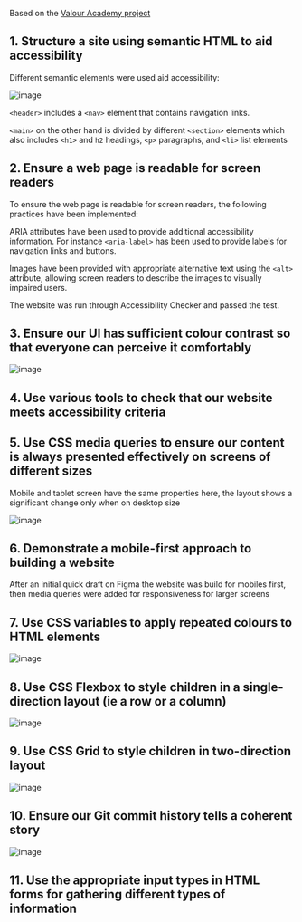 Based on the <a href="https://github.com/benante/agency-website"> Valour Academy project</a>

## 1. Structure a site using semantic HTML to aid accessibility
Different semantic elements were used aid accessibility:

![image](https://github.com/benante/Portfolio/assets/63957194/f5f2db1d-f0c9-47bb-afe7-9f54606b4b85)

```<header>``` includes a ```<nav>``` element that contains navigation links. 

```<main>``` on the other hand is divided by different ```<section>``` elements which also includes ```<h1>``` and ```h2``` headings, ```<p>``` paragraphs, and ```<li>``` list elements 
## 2. Ensure a web page is readable for screen readers
To ensure the web page is readable for screen readers, the following practices have been implemented:

ARIA attributes have been used to provide additional accessibility information. For instance ```<aria-label>``` has been used to provide labels for navigation links and buttons.

Images have been provided with appropriate alternative text using the ```<alt>``` attribute, allowing screen readers to describe the images to visually impaired users.

The website was run through Accessibility Checker and passed the test.

## 3. Ensure our UI has sufficient colour contrast so that everyone can perceive it comfortably

![image](https://github.com/benante/Portfolio/assets/63957194/a0e746bb-9caa-465c-85a5-1891b0a5a9bd)

## 4. Use various tools to check that our website meets accessibility criteria

## 5. Use CSS media queries to ensure our content is always presented effectively on screens of different sizes
Mobile and tablet screen have the same properties here, the layout shows a significant change only when on desktop size

![image](https://github.com/benante/Portfolio/assets/63957194/fe30f8ef-ce3e-4d83-b1a9-8703c9238d13)

## 6. Demonstrate a mobile-first approach to building a website
After an initial quick draft on Figma the website was build for mobiles first, then media queries were added for responsiveness for larger screens

## 7. Use CSS variables to apply repeated colours to HTML elements

![image](https://github.com/benante/Portfolio/assets/63957194/27549926-bcce-406e-9775-073dc217a76f)


## 8. Use CSS Flexbox to style children in a single-direction layout (ie a row or a column)

![image](https://github.com/benante/Portfolio/assets/63957194/8e9142c1-ebb3-4c63-91f0-ae9ed0dbdd03)

## 9. Use CSS Grid to style children in two-direction layout

![image](https://github.com/benante/Portfolio/assets/63957194/739bb97f-1b27-429a-ba23-9613ec036bb5)

## 10. Ensure our Git commit history tells a coherent story

![image](https://github.com/benante/Portfolio/assets/63957194/7f430fe2-ec1e-4bb9-a158-2426e5400dc2)

## 11. Use the appropriate input types in HTML forms for gathering different types of information
